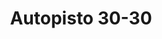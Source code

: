 ---
title: "Autopisto 30-30"
url: /tepic/autopisto-30-30-boulevard-luis-donaldo-colosio/
shop: alcohol
---